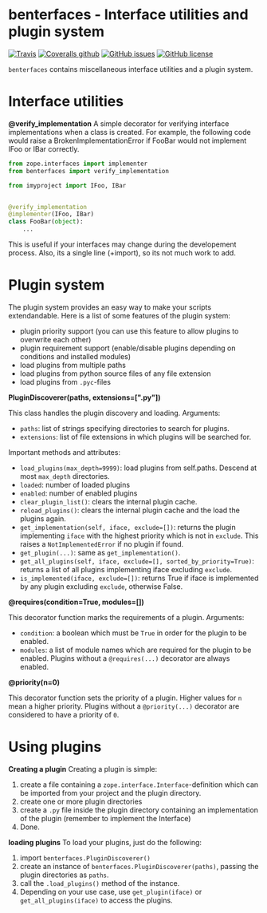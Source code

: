 # benterfaces - Interface utilities and plugin system
[![Travis](https://img.shields.io/travis/bennr01/benterfaces.svg)]()
[![Coveralls github](https://img.shields.io/coveralls/github/bennr01/benterfaces.svg)]()
[![GitHub issues](https://img.shields.io/github/issues/bennr01/benterfaces.svg)](https://github.com/bennr01/benterfaces/issues)
[![GitHub license](https://img.shields.io/github/license/bennr01/benterfaces.svg)](https://github.com/bennr01/benterfaces/blob/master/LICENSE)


`benterfaces` contains miscellaneous interface utilities and a plugin system.

# Interface utilities
**@verify_implementation**
A simple decorator for verifying interface implementations when a class is created.
For example, the following code would raise a BrokenImplementationError if FooBar would not implement IFoo or IBar correctly.

```python
from zope.interfaces import implementer
from benterfaces import verify_implementation

from imyproject import IFoo, IBar


@verify_implementation
@implementer(IFoo, IBar)
class FooBar(object):
    ...


```

This is useful if your interfaces may change during the developement process.
Also, its a single line (+import), so its not much work to add.


# Plugin system
The plugin system provides an easy way to make your scripts extendandable.
Here is a list of some features of the plugin system:
- plugin priority support (you can use this feature to allow plugins to overwrite each other)
- plugin requirement support (enable/disable plugins depending on conditions and installed modules)
- load plugins from multiple paths
- load plugins from python source files of any file extension
- load plugins from `.pyc`-files


**PluginDiscoverer(paths, extensions=[".py"])**

This class handles the plugin discovery and loading.
Arguments:
- `paths`: list of strings specifying directories to search for plugins.
- `extensions`: list of file extensions in which plugins will be searched for.

Important methods and attributes:
- `load_plugins(max_depth=9999)`: load plugins from self.paths. Descend at most `max_depth` directories.
- `loaded`: number of loaded plugins
- `enabled`: number of enabled plugins
- `clear_plugin_list()`: clears the internal plugin cache.
- `reload_plugins()`: clears the internal plugin cache and the load the plugins again.
- `get_implementation(self, iface, exclude=[])`: returns the plugin implementing `iface` with the highest priority which is not in `exclude`. This raises a `NotImplementedError` if no plugin if found.
- `get_plugin(...)`: same as `get_implementation()`.
- `get_all_plugins(self, iface, exclude=[], sorted_by_priority=True)`: returns a list of all plugins implementing iface excluding `exclude`.
- `is_implemented(iface, exclude=[])`: returns True if iface is implemented by any plugin excluding `exclude`, otherwise False.


**@requires(condition=True, modules=[])**

This decorator function marks the requirements of a plugin.
Arguments:
- `condition`: a boolean which must be `True` in order for the plugin to be enabled.
- `modules`: a list of module names which are required for the plugin to be enabled.
Plugins without a `@requires(...)` decorator are always enabled.


**@priority(n=0)**

This decorator function sets the priority of a plugin.
Higher values for `n` mean a higher priority.
Plugins without a `@priority(...)` decorator are considered to have a priority of `0`.


# Using plugins
**Creating a plugin**
Creating a plugin is simple:
1. create a file containing a `zope.interface.Interface`-definition which can be imported from your project and the plugin directory.
2. create one or more plugin directories
3. create a `.py` file inside the plugin directory containing an implementation of the plugin (remember to implement the Interface)
4. Done.

**loading plugins**
To load your plugins, just do the following:
1. import `benterfaces.PluginDiscoverer()`
2. create an instance of `benterfaces.PluginDiscoverer(paths)`, passing the plugin directories as `paths`.
3. call the `.load_plugins()` method of the instance.
4.  Depending on your use case, use `get_plugin(iface)` or `get_all_plugins(iface)` to access the plugins.
